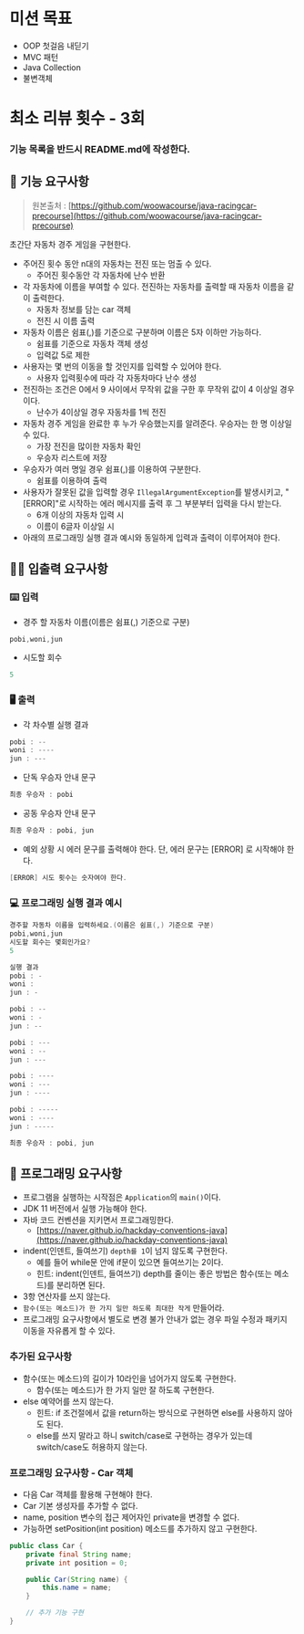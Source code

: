 # 미션 목표

- OOP 첫걸음 내딛기
- MVC 패턴
- Java Collection
- 불변객체

# 최소 리뷰 횟수 - 3회

### 기능 목록을 반드시 README.md에 작성한다.

## 🚀 기능 요구사항

> 원본출처 : [https://github.com/woowacourse/java-racingcar-precourse](https://github.com/woowacourse/java-racingcar-precourse)
>

초간단 자동차 경주 게임을 구현한다.

- 주어진 횟수 동안 n대의 자동차는 전진 또는 멈출 수 있다.
  - 주어진 횟수동안 각 자동차에 난수 반환
- 각 자동차에 이름을 부여할 수 있다. 전진하는 자동차를 출력할 때 자동차 이름을 같이 출력한다.
  - 자동차 정보를 담는 car 객체
  - 전진 시 이름 출력
- 자동차 이름은 쉼표(,)를 기준으로 구분하며 이름은 5자 이하만 가능하다.
  - 쉼표를 기준으로 자동차 객체 생성
  - 입력값 5로 제한
- 사용자는 몇 번의 이동을 할 것인지를 입력할 수 있어야 한다.
  - 사용자 입력횟수에 따라 각 자동차마다 난수 생성
- 전진하는 조건은 0에서 9 사이에서 무작위 값을 구한 후 무작위 값이 4 이상일 경우이다.
  - 난수가 4이상일 경우 자동차를 1씩 전진
- 자동차 경주 게임을 완료한 후 누가 우승했는지를 알려준다. 우승자는 한 명 이상일 수 있다.
  - 가장 전진을 많이한 자동차 확인
  - 우승자 리스트에 저장
- 우승자가 여러 명일 경우 쉼표(,)를 이용하여 구분한다.
  - 쉼표를 이용하여 출력
- 사용자가 잘못된 값을 입력할 경우 `IllegalArgumentException`를 발생시키고, "[ERROR]"로 시작하는 에러 메시지를 출력 후 그 부분부터 입력을 다시 받는다.
  - 6개 이상의 자동차 입력 시
  - 이름이 6글자 이상일 시
- 아래의 프로그래밍 실행 결과 예시와 동일하게 입력과 출력이 이루어져야 한다.

## ✍🏻 입출력 요구사항

### ⌨️ 입력

- 경주 할 자동차 이름(이름은 쉼표(,) 기준으로 구분)

```java
pobi,woni,jun
```

- 시도할 회수

```java
5
```

### 🖥 출력

- 각 차수별 실행 결과

```java
pobi : --
woni : ----
jun : ---
```

- 단독 우승자 안내 문구

```java
최종 우승자 : pobi
```

- 공동 우승자 안내 문구

```java
최종 우승자 : pobi, jun
```

- 예외 상황 시 에러 문구를 출력해야 한다. 단, 에러 문구는 [ERROR] 로 시작해야 한다.

```java
[ERROR] 시도 횟수는 숫자여야 한다.
```

### 💻 프로그래밍 실행 결과 예시

```java
경주할 자동차 이름을 입력하세요.(이름은 쉼표(,) 기준으로 구분)
pobi,woni,jun
시도할 회수는 몇회인가요?
5

실행 결과
pobi : -
woni : 
jun : -

pobi : --
woni : -
jun : --

pobi : ---
woni : --
jun : ---

pobi : ----
woni : ---
jun : ----

pobi : -----
woni : ----
jun : -----

최종 우승자 : pobi, jun
```

## 🎱 프로그래밍 요구사항

- 프로그램을 실행하는 시작점은 `Application`의 `main()`이다.
- JDK 11 버전에서 실행 가능해야 한다.
- 자바 코드 컨벤션을 지키면서 프로그래밍한다.
    - [https://naver.github.io/hackday-conventions-java](https://naver.github.io/hackday-conventions-java)
- indent(인덴트, 들여쓰기) `depth를 1`이 넘지 않도록 구현한다.
    - 예를 들어 while문 안에 if문이 있으면 들여쓰기는 2이다.
    - 힌트: indent(인덴트, 들여쓰기) depth를 줄이는 좋은 방법은 함수(또는 메소드)를 분리하면 된다.
- 3항 연산자를 쓰지 않는다.
- `함수(또는 메소드)가 한 가지 일만 하도록 최대한 작게` 만들어라.
- 프로그래밍 요구사항에서 별도로 변경 불가 안내가 없는 경우 파일 수정과 패키지 이동을 자유롭게 할 수 있다.

### 추가된 요구사항

- 함수(또는 메소드)의 길이가 10라인을 넘어가지 않도록 구현한다.
    - 함수(또는 메소드)가 한 가지 일만 잘 하도록 구현한다.
- else 예약어를 쓰지 않는다.
    - 힌트: if 조건절에서 값을 return하는 방식으로 구현하면 else를 사용하지 않아도 된다.
    - else를 쓰지 말라고 하니 switch/case로 구현하는 경우가 있는데 switch/case도 허용하지 않는다.

### 프로그래밍 요구사항 - Car 객체

- 다음 Car 객체를 활용해 구현해야 한다.
- Car 기본 생성자를 추가할 수 없다.
- name, position 변수의 접근 제어자인 private을 변경할 수 없다.
- 가능하면 setPosition(int position) 메소드를 추가하지 않고 구현한다.

```java
public class Car {
    private final String name;
    private int position = 0;

    public Car(String name) {
        this.name = name;
    }

    // 추가 기능 구현
}
```